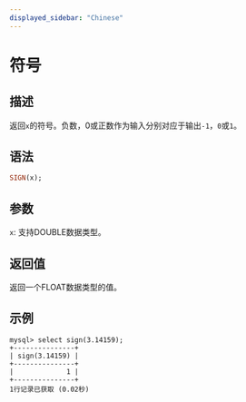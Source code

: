 ```yaml
---
displayed_sidebar: "Chinese"
---
```


# 符号

## 描述

返回`x`的符号。负数，0或正数作为输入分别对应于输出`-1`，`0`或`1`。

## 语法

```Haskell
SIGN(x);
```

## 参数

`x`: 支持DOUBLE数据类型。

## 返回值

返回一个FLOAT数据类型的值。

## 示例

```Plain
mysql> select sign(3.14159);
+---------------+
| sign(3.14159) |
+---------------+
|             1 |
+---------------+
1行记录已获取 (0.02秒)
```